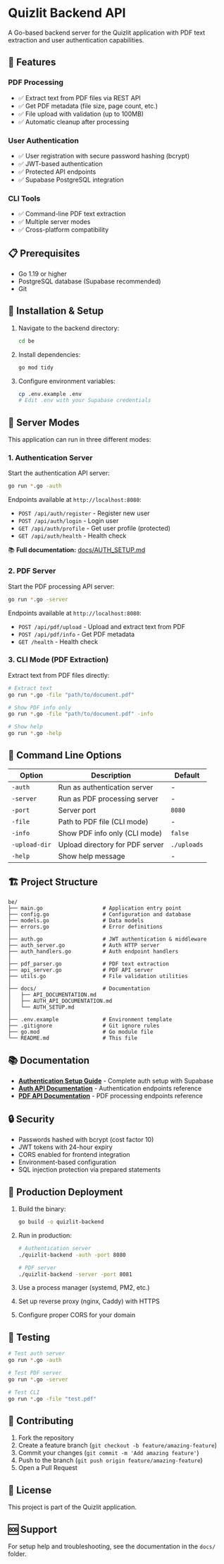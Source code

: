 # Quizlit Backend API

A Go-based backend server for the Quizlit application with PDF text extraction and user authentication capabilities.

## 🚀 Features

### PDF Processing
- ✅ Extract text from PDF files via REST API
- ✅ Get PDF metadata (file size, page count, etc.)
- ✅ File upload with validation (up to 100MB)
- ✅ Automatic cleanup after processing

### User Authentication
- ✅ User registration with secure password hashing (bcrypt)
- ✅ JWT-based authentication
- ✅ Protected API endpoints
- ✅ Supabase PostgreSQL integration

### CLI Tools
- ✅ Command-line PDF text extraction
- ✅ Multiple server modes
- ✅ Cross-platform compatibility

## 📋 Prerequisites

- Go 1.19 or higher
- PostgreSQL database (Supabase recommended)
- Git

## 🔧 Installation & Setup

1. Navigate to the backend directory:

   ```bash
   cd be
   ```

2. Install dependencies:

   ```bash
   go mod tidy
   ```

3. Configure environment variables:

   ```bash
   cp .env.example .env
   # Edit .env with your Supabase credentials
   ```

## 🎯 Server Modes

This application can run in three different modes:

### 1. Authentication Server

Start the authentication API server:

```bash
go run *.go -auth
```

Endpoints available at `http://localhost:8080`:
- `POST /api/auth/register` - Register new user
- `POST /api/auth/login` - Login user
- `GET /api/auth/profile` - Get user profile (protected)
- `GET /api/auth/health` - Health check

📚 **Full documentation:** [docs/AUTH_SETUP.md](docs/AUTH_SETUP.md)

### 2. PDF Server

Start the PDF processing API server:

```bash
go run *.go -server
```

Endpoints available at `http://localhost:8080`:
- `POST /api/pdf/upload` - Upload and extract text from PDF
- `POST /api/pdf/info` - Get PDF metadata
- `GET /health` - Health check

### 3. CLI Mode (PDF Extraction)

Extract text from PDF files directly:

```bash
# Extract text
go run *.go -file "path/to/document.pdf"

# Show PDF info only
go run *.go -file "path/to/document.pdf" -info

# Show help
go run *.go -help
```

## 📝 Command Line Options

| Option | Description | Default |
|--------|-------------|---------|
| `-auth` | Run as authentication server | - |
| `-server` | Run as PDF processing server | - |
| `-port` | Server port | `8080` |
| `-file` | Path to PDF file (CLI mode) | - |
| `-info` | Show PDF info only (CLI mode) | `false` |
| `-upload-dir` | Upload directory for PDF server | `./uploads` |
| `-help` | Show help message | - |

## 🏗️ Project Structure

```text
be/
├── main.go                   # Application entry point
├── config.go                 # Configuration and database
├── models.go                 # Data models
├── errors.go                 # Error definitions
│
├── auth.go                   # JWT authentication & middleware
├── auth_server.go            # Auth HTTP server
├── auth_handlers.go          # Auth endpoint handlers
│
├── pdf_parser.go             # PDF text extraction
├── api_server.go             # PDF API server
├── utils.go                  # File validation utilities
│
├── docs/                     # Documentation
│   ├── API_DOCUMENTATION.md
│   ├── AUTH_API_DOCUMENTATION.md
│   └── AUTH_SETUP.md
│
├── .env.example              # Environment template
├── .gitignore                # Git ignore rules
├── go.mod                    # Go module file
└── README.md                 # This file
```

## 📚 Documentation

- **[Authentication Setup Guide](docs/AUTH_SETUP.md)** - Complete auth setup with Supabase
- **[Auth API Documentation](docs/AUTH_API_DOCUMENTATION.md)** - Authentication endpoints reference
- **[PDF API Documentation](docs/API_DOCUMENTATION.md)** - PDF processing endpoints reference

## 🔒 Security

- Passwords hashed with bcrypt (cost factor 10)
- JWT tokens with 24-hour expiry
- CORS enabled for frontend integration
- Environment-based configuration
- SQL injection protection via prepared statements

## 🚀 Production Deployment

1. Build the binary:

   ```bash
   go build -o quizlit-backend
   ```

2. Run in production:

   ```bash
   # Authentication server
   ./quizlit-backend -auth -port 8080

   # PDF server
   ./quizlit-backend -server -port 8081
   ```

3. Use a process manager (systemd, PM2, etc.)
4. Set up reverse proxy (nginx, Caddy) with HTTPS
5. Configure proper CORS for your domain

## 🧪 Testing

```bash
# Test auth server
go run *.go -auth

# Test PDF server
go run *.go -server

# Test CLI
go run *.go -file "test.pdf"
```

## 🤝 Contributing

1. Fork the repository
2. Create a feature branch (`git checkout -b feature/amazing-feature`)
3. Commit your changes (`git commit -m 'Add amazing feature'`)
4. Push to the branch (`git push origin feature/amazing-feature`)
5. Open a Pull Request

## 📄 License

This project is part of the Quizlit application.

## 🆘 Support

For setup help and troubleshooting, see the documentation in the `docs/` folder.

